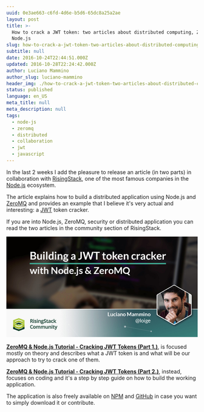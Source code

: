 ```yaml
---
uuid: 0e3ae663-c6fd-4d6e-b5d6-65dc8a25a2ae
layout: post
title: >-
  How to crack a JWT token: two articles about distributed computing, ZeroMQ &
  Node.js
slug: how-to-crack-a-jwt-token-two-articles-about-distributed-computing-zeromq-node-js
subtitle: null
date: 2016-10-24T22:44:51.000Z
updated: 2016-10-28T22:24:42.000Z
author: Luciano Mammino
author_slug: luciano-mammino
header_img: ./how-to-crack-a-jwt-token-two-articles-about-distributed-computing-zeromq-node-js.jpg
status: published
language: en_US
meta_title: null
meta_description: null
tags:
  - node-js
  - zeromq
  - distributed
  - collaboration
  - jwt
  - javascript
---
```


In the last 2 weeks I add the pleasure to release an article (in two parts) in collaboration with [RisingStack](http://risingstack.com/), one of the most famous companies in the [Node.js](/tag/node-js) ecosystem.

The article explains how to build a distributed application using Node.js and [ZeroMQ](/tag/zeromq) and provides an example that I believe it's very actual and interesting: a [JWT](/tag/jwt) token cracker.

If you are into Node.js, ZeroMQ, security or distributed application you can read the two articles in the community section of RisingStack.

[![ZeroMQ & Node.js Tutorial - Cracking JWT Tokens](./zeromq-nodejs-tutorial-cracking-jwt-tokens.jpg)](https://community.risingstack.com/zeromq-node-js-cracking-jwt-tokens-1/)

**[ZeroMQ & Node.js Tutorial - Cracking JWT Tokens (Part 1.)](https://community.risingstack.com/zeromq-node-js-cracking-jwt-tokens-1/)**, is focused mostly on theory and describes what a JWT token is and what will be our approach to try to crack one of them.

**[ZeroMQ & Node.js Tutorial - Cracking JWT Tokens (Part 2.)](https://community.risingstack.com/zeromq-node-js-cracking-jwt-tokens-part2/)**, instead, focuses on coding and it's a step by step guide on how to build the working application.

The application is also freely available on [NPM](https://www.npmjs.com/package/distributed-jwt-cracker) and [GitHub](https://github.com/lmammino/distributed-jwt-cracker) in case you want to simply download it or contribute.
